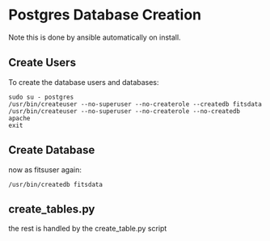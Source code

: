# Postgres Database Creation

Note this is done by ansible automatically on install.

## Create Users

To create the database users and databases:

```
sudo su - postgres
/usr/bin/createuser --no-superuser --no-createrole --createdb fitsdata
/usr/bin/createuser --no-superuser --no-createrole --no-createdb apache
exit
```

## Create Database

now as fitsuser again:

`/usr/bin/createdb fitsdata`

## create_tables.py

the rest is handled by the create_table.py script
